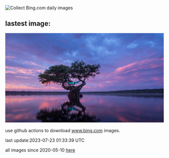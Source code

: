 ![Collect Bing.com daily images](https://github.com/counter2015/bing-daily-images/workflows/Collect%20Bing.com%20daily%20images/badge.svg)
## lastest image:
![](images/HammockDay.jpg)

use github actions to download www.bing.com images.

last update:2023-07-23 01:33:39 UTC

all images since 2020-05-10 [here](https://github.com/counter2015/bing-daily-images/tree/master/images) 
